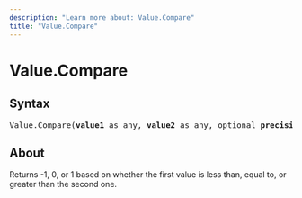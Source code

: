 ```yaml
---
description: "Learn more about: Value.Compare"
title: "Value.Compare"
---
```

# Value.Compare

## Syntax

<pre>
Value.Compare(<b>value1</b> as any, <b>value2</b> as any, optional <b>precision</b> as nullable number) as number
</pre>

## About

Returns -1, 0, or 1 based on whether the first value is less than, equal to, or greater than the second one.
